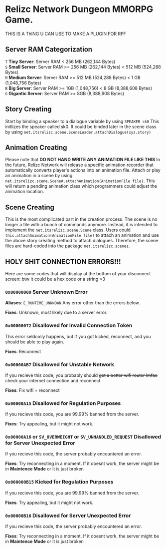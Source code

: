 # Relizc Network Dungeon MMORPG Game.
THIS IS A ThING U CAN USE TO MAKE A PLUGIN FOR RPF

## Server RAM Categorization
`T` **Tiny Server**: Server RAM < 256 MB (262,144 Bytes)<br>
`S` **Small Server**: Server RAM >= 256 MB (262,144 Bytes) < 512 MB (524,288 Bytes)<br>
`M` **Medium Server**: Server RAM >= 512 MB (524,288 Bytes) < 1 GB (1,048,756 Bytes)<br>
`B` **Big Server**: Server RAM >= 1GB (1,048,756) < 8 GB (8,388,608 Bytes)<br>
`G` **Gigantic Server**: Server RAM >= 8GB (8,388,608 Bytes)

## Story Creating
Start by binding a speaker to a dialogue variable by using `SPEAKER sk0`
This initlizes the speaker called sk0. It could be binded later in the scene class by using `net.itsrelizc.scene.SceneLoader.attachDialogue(xyz.story)`

## Animation Creating
Please note that **DO NOT HAND WRITE ANY ANIMATION FILE LIKE THIS**
In the future, Relizc Network will release a specific animation recorder that automatically converts player's actions into an animation file.
Attach or play an animation in a scene by using `net.itsrelizc.scene.Scene#.attachAnimation(AnimationFile file)`. This will return a pending animation class which programmers could adjust the animation location.

## Scene Creating
This is the most complicated part in the creation process. The scene is no longer a file with a bunch of commands anymore. Instead, it is intended to implement the `net.itsrelizc.scene.Scene` class. Users could `this.attachAnimation(AnimationFile file)` to attach an animation and use the above story creating method to attach dialogues. Therefore, the scene files are hard-coded into the package `net.itsrelizc.scenes`.

## HOLY SHIT CONNECTION ERRORS!!!
Here are some codes that will display at the bottom of your disconnect screen:
btw it could be a hex code or a string <3

### `0x00000000` Server Unknown Error
**Aliases**: `E_RUNTIME_UNKNOWN`
Any error other than the errors below.

**Fixes**: Unknown, most likely due to a server error.

### `0x00000072` Disallowed for Invalid Connection Token
This error seldomly happens, but if you got kicked, reconnect, and you should be able to play again.

**Fixes**: Reconnect

### `0x00000AB7` Disallowed for Unstable Network
If you recieve this code, you probably should ~~get a better wifi router lmfao~~ check your internet connection and reconnect

**Fixes**: Fix wifi + reconnect

### `0x00000A15` Disallowed for Regulation Purposes
If you recieve this code, you are 99.99% banned from the server.

**Fixes**: Try appealing, but it might not work.

### `0x00000A16` or `SV_OVERWEIGHT` or `SV_UNHANDLED_REQUEST` Disallowed for Server Unexpected Error
If you recieve this code, the server probably encountered an error.

**Fixes**: Try reconnecting in a moment. If it doesnt work, the server might be in **Maintence Mode** or it is just broken

### `0x000000B15` Kicked for Regulation Purposes
If you recieve this code, you are 99.99% banned from the server.

**Fixes**: Try appealing, but it might not work.

### `0x00000B16` Disallowed for Server Unexpected Error
If you recieve this code, the server probably encountered an error.

**Fixes**: Try reconnecting in a moment. If it doesnt work, the server might be in **Maintence Mode** or it is just broken
